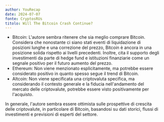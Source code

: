```yaml
---
author: YouRecap
date: 2024-07-07
fonte: CryptosRUs
titolo: Will The Bitcoin Crash Continue?
---
```


- Bitcoin: L'autore sembra ritenere che sia meglio comprare Bitcoin. Considera che nonostante ci siano stati eventi di liquidazione di posizioni lunghe e una correzione del prezzo, Bitcoin è ancora in una posizione solida rispetto ai livelli precedenti. Inoltre, cita il supporto degli investimenti da parte di hedge fund e istituzioni finanziarie come un segnale positivo per il futuro aumento del prezzo.
- Ethereum: Non viene menzionato esplicitamente, ma potrebbe essere considerato positivo in quanto spesso segue il trend di Bitcoin.
- Altcoin: Non viene specificata una criptovaluta specifica, ma considerando il contesto generale e la fiducia nell'andamento del mercato delle criptovalute, potrebbe essere visto positivamente per l'acquisto.

In generale, l'autore sembra essere ottimista sulle prospettive di crescita delle criptovalute, in particolare di Bitcoin, basandosi su dati storici, flussi di investimenti e previsioni di esperti del settore.
